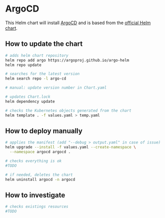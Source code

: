 # ArgoCD

This Helm chart will install [ArgoCD](https://argoproj.github.io/cd) and is based from the [official Helm chart](https://github.com/argoproj/argo-helm/tree/main/charts/argo-cd).

## How to update the chart

```bash
# adds helm chart repository
helm repo add argo https://argoproj.github.io/argo-helm
helm repo update

# searches for the latest version
helm search repo -l argo-cd

# manual: update version number in Chart.yaml

# updates Chart.lock
helm dependency update

# checks the Kubernetes objects generated from the chart
helm template . -f values.yaml > temp.yaml
```

## How to deploy manually

```bash
# applies the manifest (add "--debug > output.yaml" in case of issue)
helm upgrade --install -f values.yaml --create-namespace \
  --namespace argocd argocd .

# checks everything is ok
#TODO

# if needed, deletes the chart
helm uninstall argocd -n argocd
```

## How to investigate

```bash
# checks existings resources
#TODO
```
